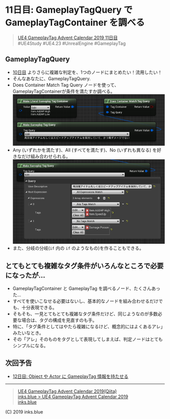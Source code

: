 # 11日目: GameplayTagQuery で GameplayTagContainer を調べる

> [UE4 GameplayTag Advent Calendar 2019 11日目](https://qiita.com/advent-calendar/2019/ue4-gameplaytag)  
>#UE4Study #UE4.23 #UnrealEngine #GameplayTag

## GameplayTagQuery

* [10日目](./Day10-AnotherNodesForGameplayTagAndContainer.md) よりさらに複雑な判定を、1つのノードにまとめたい！流用したい！
* そんなあなたに、GameplayTagQuery.
* Does Container Match Tag Query ノードを使って、GameplayTagContainerが条件を満たすか調べる。  
![DoesContainerMatchTagQuery](./Images/Day11_DoesContainerMatchTagQuery.png)
* Any (いずれかを満たす)、All (すべてを満たす)、No (いずれも異なる) を好きなだけ組み合わせられる。
![GameplayTagQuery](./Images/Day11-GameplayTagQuery.png)  
* また、分岐の分岐(`if` 内の `if` のようなもの)を作ることもできる。

## とてもとても複雑なタグ条件がいろんなところで必要になったが…

* GameplayTagContainer と GameplayTag を調べるノード、たくさんあった…
* すべてを使いこなせる必要はないし、基本的なノードを組み合わせるだけでも、十分表現できる。
* そもそも、一見とてもとても複雑なタグ条件だけど、同じようなのが多数必要な場合は、タグの構成を見直すのも手。
* 特に、「タグ条件としてはやたら複雑になるけど、概念的にはよくあるアレ」みたいなとき。
* その「アレ」そのものをタグとして表現してしまえば、判定ノードはとてもシンプルになる。

## 次回予告

* [12日目: Object や Actor に GameplayTag 情報を持たせる](./Day12-GameplayTagAsProperty.md)

---

> [UE4 GameplayTag Advent Calendar 2019(Qiita)](https://qiita.com/advent-calendar/2019/ue4-gameplaytag)  
> [inks.blue > UE4 GameplayTag Advent Calendar 2019](./Index.md)  
> [inks.blue](../../)

(C) 2019 inks.blue
